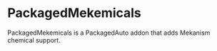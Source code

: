# PackagedMekemicals
PackagedMekemicals is a PackagedAuto addon that adds Mekanism chemical support.
